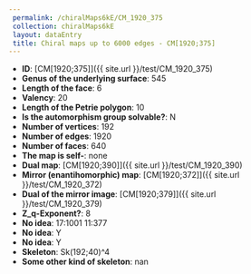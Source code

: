 ```yaml
--- 
 permalink: /chiralMaps6kE/CM_1920_375 
 collection: chiralMaps6kE
 layout: dataEntry
 title: Chiral maps up to 6000 edges - CM[1920;375]
---
```


- **ID**: [CM[1920;375]]({{ site.url }}/test/CM_1920_375)
- **Genus of the underlying surface**: 545
- **Length of the face**: 6
- **Valency**: 20
- **Length of the Petrie polygon**: 10
- **Is the automorphism group solvable?**: N
- **Number of vertices**: 192
- **Number of edges**: 1920
- **Number of faces**: 640
- **The map is self-**: none
- **Dual map**: [CM[1920;390]]({{ site.url }}/test/CM_1920_390)
- **Mirror (enantihomorphic) map**: [CM[1920;372]]({{ site.url }}/test/CM_1920_372)
- **Dual of the mirror image**: [CM[1920;379]]({{ site.url }}/test/CM_1920_379)
- **Z_q-Exponent?**: 8
- **No idea**:  17:1001 11:377
- **No idea**: Y
- **No idea**: Y
- **Skeleton**: Sk(192;40)^4
- **Some other kind of skeleton**: nan
